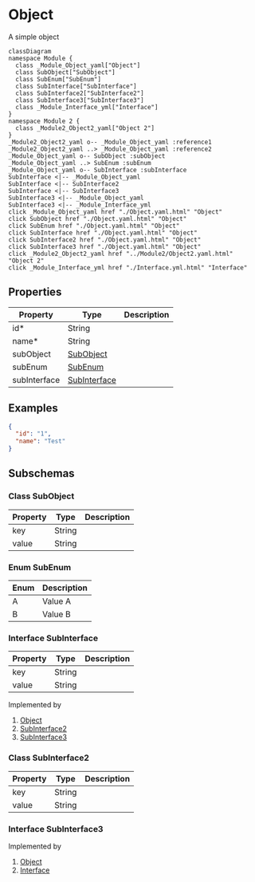 # Object


A simple object
```mermaid
classDiagram
namespace Module {
  class _Module_Object_yaml["Object"]
  class SubObject["SubObject"]
  class SubEnum["SubEnum"]
  class SubInterface["SubInterface"]
  class SubInterface2["SubInterface2"]
  class SubInterface3["SubInterface3"]
  class _Module_Interface_yml["Interface"]
}
namespace Module 2 {
  class _Module2_Object2_yaml["Object 2"]
}
_Module2_Object2_yaml o-- _Module_Object_yaml :reference1
_Module2_Object2_yaml ..> _Module_Object_yaml :reference2
_Module_Object_yaml o-- SubObject :subObject
_Module_Object_yaml ..> SubEnum :subEnum
_Module_Object_yaml o-- SubInterface :subInterface
SubInterface <|-- _Module_Object_yaml 
SubInterface <|-- SubInterface2 
SubInterface <|-- SubInterface3 
SubInterface3 <|-- _Module_Object_yaml 
SubInterface3 <|-- _Module_Interface_yml 
click _Module_Object_yaml href "./Object.yaml.html" "Object"
click SubObject href "./Object.yaml.html" "Object"
click SubEnum href "./Object.yaml.html" "Object"
click SubInterface href "./Object.yaml.html" "Object"
click SubInterface2 href "./Object.yaml.html" "Object"
click SubInterface3 href "./Object.yaml.html" "Object"
click _Module2_Object2_yaml href "../Module2/Object2.yaml.html" "Object 2"
click _Module_Interface_yml href "./Interface.yml.html" "Interface"
```



## Properties
| Property | Type | Description |
|------|------|-------------|
| id* | String |  |
| name* | String |  |
| subObject | [SubObject](#SubObject) |  |
| subEnum | [SubEnum](#SubEnum) |  |
| subInterface | [SubInterface](#SubInterface) |  |

## Examples
```json
{
  "id": "1",
  "name": "Test"
}
```


## Subschemas
### Class SubObject


| Property | Type | Description |
|------|------|-------------|
| key | String |  |
| value | String |  |

### Enum SubEnum

| Enum | Description |
|------|-------------|
| A | Value A |
| B | Value B |


### Interface SubInterface


| Property | Type | Description |
|------|------|-------------|
| key | String |  |
| value | String |  |

Implemented by
1. [Object](./)
1. [SubInterface2](#SubInterface2)
1. [SubInterface3](#SubInterface3)
### Class SubInterface2


| Property | Type | Description |
|------|------|-------------|
| key | String |  |
| value | String |  |

### Interface SubInterface3



Implemented by
1. [Object](./)
1. [Interface](./Interface.yml.md)


